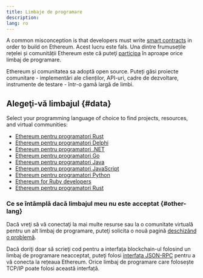 ```yaml
---
title: Limbaje de programare
description:
lang: ro
---
```


A common misconception is that developers must write [smart contracts](/developers/docs/smart-contracts/) in order to build on Ethereum. Acest lucru este fals. Una dintre frumusețile rețelei și comunității Ethereum este că puteţi [participa](/community/) în aproape orice limbaj de programare.

Ethereum și comunitatea sa adoptă open source. Puteți găsi proiecte comunitare - implementări ale clienților, API-uri, cadre de dezvoltare, instrumente de testare - într-o gamă largă de limbi.

## Alegeţi-vă limbajul \{#data}

Select your programming language of choice to find projects, resources, and virtual communities:

- [Ethereum pentru programatori Rust](/developers/docs/programming-languages/dart/)
- [Ethereum pentru programatori Delphi](/developers/docs/programming-languages/delphi/)
- [Ethereum pentru programatori .NET](/developers/docs/programming-languages/dot-net/)
- [Ethereum pentru programatori Go](/developers/docs/programming-languages/golang/)
- [Ethereum pentru programatori Java](/developers/docs/programming-languages/java/)
- [Ethereum pentru programatori JavaScript](/developers/docs/programming-languages/javascript/)
- [Ethereum pentru programatori Python](/developers/docs/programming-languages/python/)
- [Ethereum for Ruby developers](/developers/docs/programming-languages/ruby/)
- [Ethereum pentru programatori Rust](/developers/docs/programming-languages/rust/)

### Ce se întâmplă dacă limbajul meu nu este acceptat \{#other-lang}

Dacă vreţi să vă conectaţi la mai multe resurse sau la o comunitate virtuală pentru un alt limbaj de programare, puteţi solicita o nouă pagină [deschizând o problemă](https://github.com/ethereum/ethereum-org-website/issues/new/choose).

Dacă doriţi doar să scrieţi cod pentru a interfața blockchain-ul folosind un limbaj de programare neacceptat, puteţi folosi [interfața JSON-RPC](/developers/docs/apis/json-rpc/) pentru a vă conecta la rețeaua Ethereum. Orice limbaj de programare care folosește TCP/IP poate folosi această interfață.
